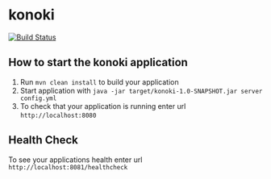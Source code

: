# konoki

[![Build Status](https://travis-ci.org/inamona/konoki.svg?branch=master)](https://travis-ci.org/inamona/konoki)

How to start the konoki application
---

1. Run `mvn clean install` to build your application
1. Start application with `java -jar target/konoki-1.0-SNAPSHOT.jar server config.yml`
1. To check that your application is running enter url `http://localhost:8080`

Health Check
---

To see your applications health enter url `http://localhost:8081/healthcheck`
